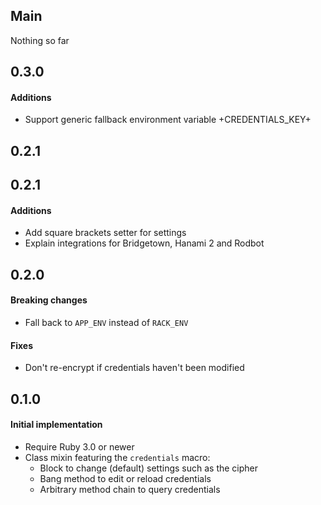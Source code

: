 ## Main

Nothing so far

## 0.3.0

#### Additions

* Support generic fallback environment variable +CREDENTIALS_KEY+

## 0.2.1

## 0.2.1

#### Additions

* Add square brackets setter for settings
* Explain integrations for Bridgetown, Hanami 2 and Rodbot

## 0.2.0

#### Breaking changes

* Fall back to `APP_ENV` instead of `RACK_ENV`

#### Fixes

* Don't re-encrypt if credentials haven't been modified

## 0.1.0

#### Initial implementation

* Require Ruby 3.0 or newer
* Class mixin featuring the `credentials` macro:
  * Block to change (default) settings such as the cipher
  * Bang method to edit or reload credentials
  * Arbitrary method chain to query credentials

